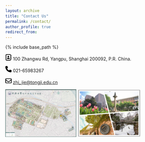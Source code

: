```yaml
---
layout: archive
title: "Contact Us"
permalink: /contact/
author_profile: true
redirect_from:
---
```


{% include base_path %}

<img src="../images/address-book-regular.svg" width="20" height="20">  100 Zhangwu Rd, Yangpu, Shanghai 200092, P.R. China. 

<img src="../images/phone-solid.svg" width="20" height="20"> 021-65983267

<img src="../images/envelope-regular.svg" width="20" height="20"> zhi_jie@tongji.edu.cn

<img src="../images/location.png" height="150">
<img src="../images/campus.png" height="150">
